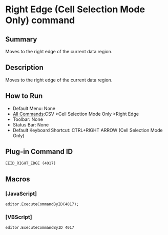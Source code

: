 # Right Edge (Cell Selection Mode Only) command

## Summary

Moves to the right edge of the current data region.

## Description

Moves to the right edge of the current data region.

## How to Run

- Default Menu: None
- [All Commands](../tools/all_commands):CSV \>Cell Selection Mode Only \>Right Edge
- Toolbar: None
- Status Bar: None
- Default Keyboard Shortcut: CTRL+RIGHT ARROW (Cell Selection Mode Only)

## Plug-in Command ID

```
EEID_RIGHT_EDGE (4017)```

## Macros

### \[JavaScript\]

```
editor.ExecuteCommandByID(4017);
```

### \[VBScript\]

```
editor.ExecuteCommandByID 4017
```
